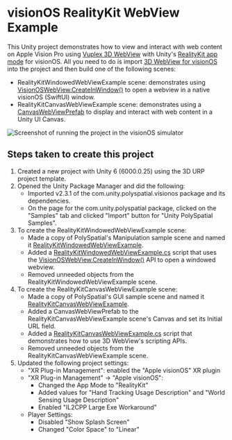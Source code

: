 # visionOS RealityKit WebView Example

This Unity project demonstrates how to view and interact with web content on Apple Vision Pro using [Vuplex 3D WebView](https://developer.vuplex.com/webview/overview) with Unity's [RealityKit app mode](https://docs.unity3d.com/Packages/com.unity.polyspatial.visionos@2.0/manual/visionOSPlatformOverview.html#realitykit-with-polyspatial) for visionOS. All you need to do is import [3D WebView for visionOS](https://store.vuplex.com/webview/visionos) into the project and then build one of the following scenes:

- RealityKitWindowedWebViewExample scene: demonstrates using [VisionOSWebView.CreateInWindow()](https://developer.vuplex.com/webview/VisionOSWebView#CreateInWindow) to open a webview in a native visionOS (SwiftUI) window.
- RealityKitCanvasWebViewExample scene: demonstrates using a [CanvasWebViewPrefab](https://developer.vuplex.com/webview/CanvasWebViewPrefab) to display and interact with web content in a Unity UI Canvas.

![Screenshot of running the project in the visionOS simulator](screenshot.png)

## Steps taken to create this project

1. Created a new project with Unity 6 (6000.0.25) using the 3D URP project template.
2. Opened the Unity Package Manager and did the following:
    - Imported v2.3.1 of the com.unity.polyspatial.visionos package and its dependencies.
    - On the page for the com.unity.polyspatial package, clicked on the "Samples" tab and clicked "Import" button for "Unity PolySpatial Samples".
3. To create the RealityKitWindowedWebViewExample scene:
    - Made a copy of PolySpatial's Manipulation sample scene and named it [RealityKitWindowedWebViewExample](./Assets/Scenes/RealityKitWindowedWebViewExample.unity).
    - Added a [RealityKitWindowedWebViewExample.cs](./Assets/Scripts/RealityKitWindowedWebViewExample.cs) script that uses the [VisionOSWebView.CreateInWindow()](https://developer.vuplex.com/webview/VisionOSWebView#CreateInWindow) API to open a windowed webview.
    - Removed unneeded objects from the RealityKitWindowedWebViewExample scene.
4. To create the RealityKitCanvasWebViewExample scene:
    - Made a copy of PolySpatial's GUI sample scene and named it [RealityKitCanvasWebViewExample](./Assets/Scenes/RealityKitWindowedWebViewExample.unity).
    - Added a CanvasWebViewPrefab to the RealityKitCanvasWebViewExample scene's Canvas and set its Initial URL field.
    - Added a [RealityKitCanvasWebViewExample.cs](./Assets/Scripts/RealityKitCanvasWebViewExample.cs) script that demonstrates how to use 3D WebView's scripting APIs.
    - Removed unneeded objects from the RealityKitCanvasWebViewExample scene.    
6. Updated the following project settings:
    - "XR Plug-in Management": enabled the "Apple visionOS" XR plugin
    - "XR Plug-in Management" -> "Apple visionOS": 
        - Changed the App Mode to "RealityKit"
        - Added values for "Hand Tracking Usage Description" and "World Sensing Usage Description"
        - Enabled "IL2CPP Large Exe Workaround"
    - Player Settings:
        - Disabled "Show Splash Screen"
        - Changed "Color Space" to "Linear"
